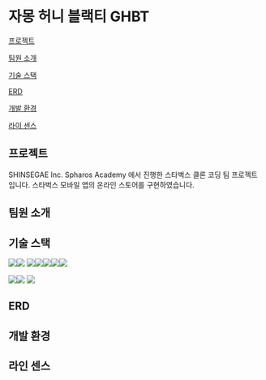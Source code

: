 # 자몽 허니 블랙티 GHBT 

[프로젝트](#-프로젝트)

[팀원 소개](#-팀원-소개)

[기술 스택](#-기술-스택)

[ERD](#-ERD)

[개발 환경](#-개발-환경)

[라이 센스](#-라이-센스)

## 프로젝트

SHINSEGAE Inc. Spharos Academy 에서 진행한 스타벅스 클론 코딩 팀 프로젝트입니다.
스타벅스 모바일 앱의 온라인 스토어를 구현하였습니다.

## 팀원 소개

## 기술 스택

<img src="https://img.shields.io/badge/SpringSecurity-6DB33F?style=flat&logo=Spring Security&logoColor=white"><img src="https://img.shields.io/badge/Spring Boot 2.7.0-6DB33F.svg?style=flat&logo=Spring Boot&logoColor=white">
<img src="https://img.shields.io/badge/IntelliJ IDEA-000000?
style=flat&logo=Visual Studio Code&logoColor=white" /><img src="https://img.shields.io/badge/MySQL-4479A1?style=flat&logo=MySQL&logoColor=white" /><img src="https://img.shields.io/badge/Docker-2496ED?style=flat&logo=Docker&logoColor=white"><img src="https://img.shields.io/badge/Google Cloud-4285F4?style=flat&logo=Google Cloud&logoColor=white"><img src="https://img.shields.io/badge/Swagger-85EA2D.svg?style=flat&logo=Swagger&logoColor=white">

  <img src="https://img.shields.io/badge/JPA-FF9E0F.svg?style=flat&logo=JPA&logoColor=white"><img src="https://img.shields.io/badge/Java 11-007396?style=flat&logo=java&logoColor=white"> <img src="https://img.shields.io/badge/Gradle 7.4.2-02303A.svg?style=flat&logo=Gradle&logoColor=white">

## ERD

## 개발 환경

## 라인 센스
